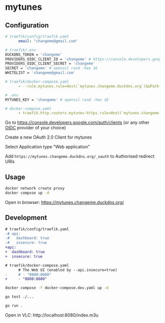 # mytunes

## Configuration

```yaml
# traefik/config/traefik.yaml
      email: "changeme@gmail.com"
```

```bash
# traefik/.env
DUCKDNS_TOKEN = 'changeme'
PROVIDERS_OIDC_CLIENT_ID = 'changeme' # https://console.developers.google.com/auth/clients
PROVIDERS_OIDC_CLIENT_SECRET = 'changeme'
SECRET = 'changeme' # openssl rand -hex 16
WHITELIST = 'changeme@gmail.com'
```

```yaml
# traefik/docker-compose.yaml
      - --rule.mytunes.rule=Host(`mytunes.changeme.duckdns.org`)&&Path(`/_vlc`)
```

```bash
# .env
MYTUNES_KEY = 'changeme' # openssl rand -hex 16
```

```yaml
# docker-compose.yaml
      - traefik.http.routers.mytunes-https.rule=Host(`mytunes.changeme.duckdns.org`)
```

Go to https://console.developers.google.com/auth/clients (or any other [OIDC](https://openid.net/developers/how-connect-works/) provider of your choice)

Create a new OAuth 2.0 Client for mytunes

Select Application type "Web application"

Add `https://mytunes.changeme.duckdns.org/_oauth` to Authorised redirect URIs

## Usage

```bash
docker network create proxy
docker compose up -d
```

Open in browser: https://mytunes.changeme.duckdns.org/

## Development

```diff
# traefik/config/traefik.yaml
-# api:
-#   dashboard: true
-#   insecure: true
+api:
+  dashboard: true
+  insecure: true
```

```diff
# traefik/docker-compose.yaml
      # The Web UI (enabled by --api.insecure=true)
-     # - "8080:8080"
+     - "8080:8080"
```

```bash
docker compose -f docker-compose.dev.yaml up -d
```

```bash
go test ./...
```

```bash
go run .
```

Open in VLC: http://localhost:8080/index.m3u
